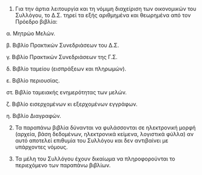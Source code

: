 1. Για την άρτια λειτουργία και τη νόμιμη διαχείριση των οικονομικών του Συλλόγου, το Δ.Σ. τηρεί τα εξής αριθμημένα και θεωρημένα από τον Πρόεδρο βιβλία:

α. Μητρώο Μελών.

β. Βιβλίο Πρακτικών Συνεδριάσεων του Δ.Σ.

γ. Βιβλίο Πρακτικών Συνεδριάσεων της Γ.Σ.

δ. Βιβλίο ταμείου (εισπράξεων και πληρωμών).

ε. Βιβλίο περιουσίας.

στ. Βιβλίο ταμειακής ενημερότητας των μελών.

ζ. Βιβλίο εισερχομένων κι εξερχομένων εγγράφων.

η. Βιβλίο Διαγραφών.

2. Τα παραπάνω βιβλία δύνανται να φυλάσσονται σε ηλεκτρονική μορφή (αρχεία, βάση δεδομένων, ηλεκτρονικά κείμενα, λογιστικά φύλλα) αν αυτό αποτελεί επιθυμία του Συλλόγου και δεν αντιβαίνει με υπάρχοντες νόμους.

3. Τα μέλη του Συλλόγου έχουν δικαίωμα να πληροφορούνται το περιεχόμενο των παραπάνω βιβλίων.
